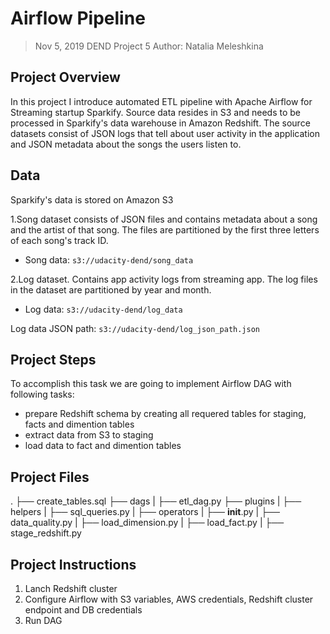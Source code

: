 # Airflow Pipeline  

> Nov 5, 2019
> DEND Project 5 
> Author: Natalia Meleshkina

## Project Overview

In this project I introduce automated ETL pipeline with Apache Airflow for Streaming startup Sparkify. Source data resides in S3 and needs to be processed in Sparkify's data warehouse in Amazon Redshift. The source datasets consist of JSON logs that tell about user activity in the application and JSON metadata about the songs the users listen to.

## Data

Sparkify's data is stored on Amazon S3

1.Song dataset consists of JSON files and contains metadata about a song and the artist of that song. The files are partitioned by the first three letters of each song's track ID.

- Song data: `s3://udacity-dend/song_data`

2.Log dataset. Contains app activity logs from streaming app. The log files in the dataset are partitioned by year and month.

- Log data: `s3://udacity-dend/log_data`

Log data JSON path: `s3://udacity-dend/log_json_path.json`

## Project Steps

To accomplish this task we are going to implement Airflow DAG with following tasks:

- prepare Redshift schema by creating all requered tables for staging, facts and dimention tables
- extract data from S3 to staging
- load data to fact and dimention tables

## Project Files

.
├── create_tables.sql
├── dags
|   ├── etl_dag.py
├── plugins
|   ├── helpers
|       ├── sql_queries.py
|   ├── operators
|       ├── __init__.py
|       ├── data_quality.py
|       ├── load_dimension.py
|       ├── load_fact.py
|       ├── stage_redshift.py

## Project Instructions

1. Lanch Redshift cluster
2. Configure Airflow with S3 variables, AWS credentials, Redshift cluster endpoint and DB credentials
3. Run DAG